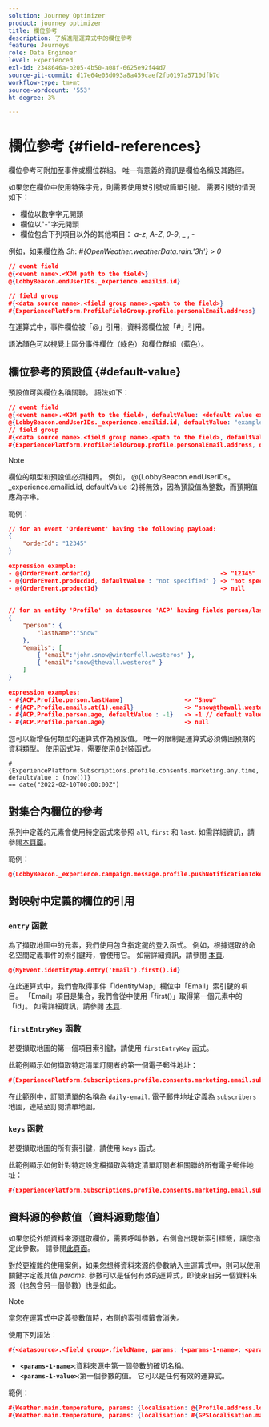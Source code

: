 ```yaml
---
solution: Journey Optimizer
product: journey optimizer
title: 欄位參考
description: 了解進階運算式中的欄位參考
feature: Journeys
role: Data Engineer
level: Experienced
exl-id: 2348646a-b205-4b50-a08f-6625e92f44d7
source-git-commit: d17e64e03d093a8a459caef2fb0197a5710dfb7d
workflow-type: tm+mt
source-wordcount: '553'
ht-degree: 3%

---
```


# 欄位參考 {#field-references}

欄位參考可附加至事件或欄位群組。 唯一有意義的資訊是欄位名稱及其路徑。

如果您在欄位中使用特殊字元，則需要使用雙引號或簡單引號。 需要引號的情況如下：

* 欄位以數字字元開頭
* 欄位以&quot;-&quot;字元開頭
* 欄位包含下列項目以外的其他項目： _a_-_z_, _A_-_Z_, _0_-_9_, _ , _-_

例如，如果欄位為 _3h_: _#{OpenWeather.weatherData.rain.&#39;3h&#39;} > 0_

```json
// event field
@{<event name>.<XDM path to the field>}
@{LobbyBeacon.endUserIDs._experience.emailid.id}

// field group
#{<data source name>.<field group name>.<path to the field>}
#{ExperiencePlatform.ProfileFieldGroup.profile.personalEmail.address}
```

在運算式中，事件欄位被「@」引用，資料源欄位被「#」引用。

語法顏色可以視覺上區分事件欄位（綠色）和欄位群組（藍色）。

## 欄位參考的預設值 {#default-value}

預設值可與欄位名稱關聯。 語法如下：

```json
// event field
@{<event name>.<XDM path to the field>, defaultValue: <default value expression>}
@{LobbyBeacon.endUserIDs._experience.emailid.id, defaultValue: "example@adobe.com"}
// field group
#{<data source name>.<field group name>.<path to the field>, defaultValue: <default value expression>}
#{ExperiencePlatform.ProfileFieldGroup.profile.personalEmail.address, defaultValue: "example@adobe.com"}
```

>[!NOTE]
>
>欄位的類型和預設值必須相同。 例如， @{LobbyBeacon.endUserIDs。_experience.emailid.id, defaultValue :2}將無效，因為預設值為整數，而預期值應為字串。

範例：

```json
// for an event 'OrderEvent' having the following payload:
{
    "orderId": "12345"
}
 
expression example:
- @{OrderEvent.orderId}                                    -> "12345"
- @{OrderEvent.producdId, defaultValue : "not specified" } -> "not specified" // default value, productId is not a field present in the payload
- @{OrderEvent.productId}                                  -> null
 
 
// for an entity 'Profile' on datasource 'ACP' having fields person/lastName, with fetched data such as:
{
    "person": {
        "lastName":"Snow"
    },
    "emails": [
        { "email":"john.snow@winterfell.westeros" },
        { "email":"snow@thewall.westeros" }
    ]
}
 
expression examples:
- #{ACP.Profile.person.lastName}                 -> "Snow"
- #{ACP.Profile.emails.at(1).email}              -> "snow@thewall.westeros"
- #{ACP.Profile.person.age, defaultValue : -1}   -> -1 // default value, age is not a field present in the payload
- #{ACP.Profile.person.age}                      -> null
```

您可以新增任何類型的運算式作為預設值。 唯一的限制是運算式必須傳回預期的資料類型。 使用函式時，需要使用()封裝函式。

```
#{ExperiencePlatform.Subscriptions.profile.consents.marketing.any.time, defaultValue : (now())} 
== date("2022-02-10T00:00:00Z")
```

## 對集合內欄位的參考

系列中定義的元素會使用特定函式來參照 `all`, `first` 和 `last`. 如需詳細資訊，請參閱[本頁面](../expression/collection-management-functions.md)。

範例：

```json
@{LobbyBeacon._experience.campaign.message.profile.pushNotificationTokens.all()
```

## 對映射中定義的欄位的引用

### `entry` 函數

為了擷取地圖中的元素，我們使用包含指定鍵的登入函式。 例如，根據選取的命名空間定義事件的索引鍵時，會使用它。 如需詳細資訊，請參閱 [本頁](../../event/about-creating.md#select-the-namespace).

```json
@{MyEvent.identityMap.entry('Email').first().id}
```

在此運算式中，我們會取得事件「IdentityMap」欄位中「Email」索引鍵的項目。 「Email」項目是集合，我們會從中使用「first()」取得第一個元素中的「id」。 如需詳細資訊，請參閱 [本頁](../expression/collection-management-functions.md).

### `firstEntryKey` 函數

若要擷取地圖的第一個項目索引鍵，請使用 `firstEntryKey` 函式。

此範例顯示如何擷取特定清單訂閱者的第一個電子郵件地址：

```json
#{ExperiencePlatform.Subscriptions.profile.consents.marketing.email.subscriptions.entry('daily-email').subscribers.firstEntryKey()}
```

在此範例中，訂閱清單的名稱為 `daily-email`. 電子郵件地址定義為 `subscribers` 地圖，連結至訂閱清單地圖。

### `keys` 函數

若要擷取地圖的所有索引鍵，請使用 `keys` 函式。

此範例顯示如何針對特定設定檔擷取與特定清單訂閱者相關聯的所有電子郵件地址：

```json
#{ExperiencePlatform.Subscriptions.profile.consents.marketing.email.subscriptions.entry('daily-mail').subscribers.keys()
```

## 資料源的參數值（資料源動態值）

如果您從外部資料來源選取欄位，需要呼叫參數，右側會出現新索引標籤，讓您指定此參數。 請參閱[此頁面](../expression/expressionadvanced.md)。

對於更複雜的使用案例，如果您想將資料來源的參數納入主運算式中，則可以使用關鍵字定義其值 _params_. 參數可以是任何有效的運算式，即使來自另一個資料來源（也包含另一個參數）也是如此。

>[!NOTE]
>
>當您在運算式中定義參數值時，右側的索引標籤會消失。

使用下列語法：

```json
#{<datasource>.<field group>.fieldName, params: {<params-1-name>: <params-1-value>, <params-2-name>: <params-2-value>}}
```

* **`<params-1-name>`**:資料來源中第一個參數的確切名稱。
* **`<params-1-value>`**:第一個參數的值。 它可以是任何有效的運算式。

範例：

```json
#{Weather.main.temperature, params: {localisation: @{Profile.address.localisation}}}
#{Weather.main.temperature, params: {localisation: #{GPSLocalisation.main.coordinates, params: {city: @{Profile.address.city}}}}}
```

